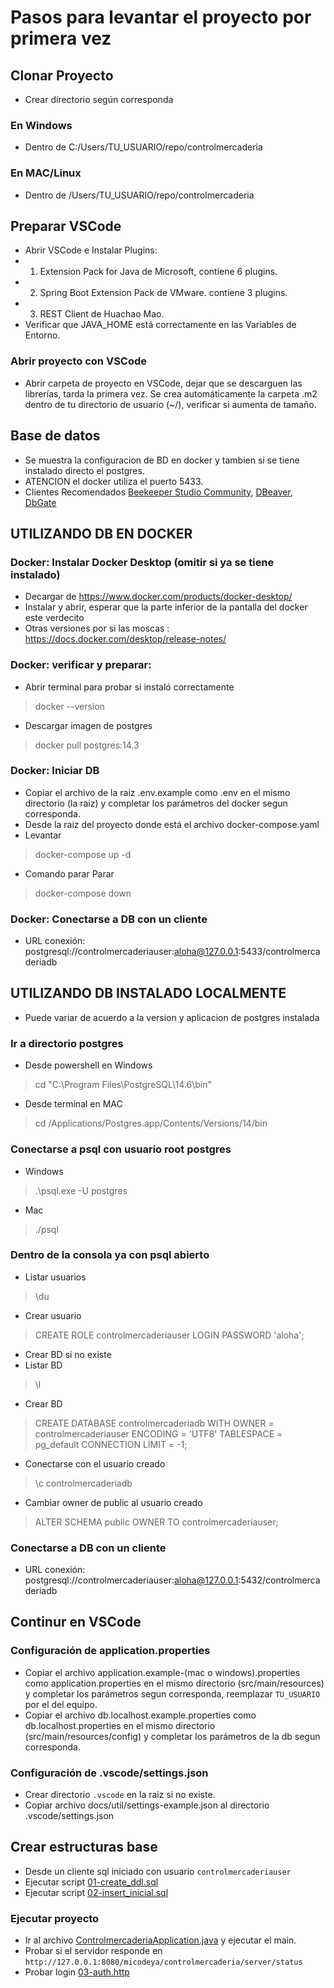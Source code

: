 

# Pasos para levantar el proyecto por primera vez

## Clonar Proyecto
- Crear directorio según corresponda
### En Windows
- Dentro de C:/Users/TU_USUARIO/repo/controlmercaderia

### En MAC/Linux
- Dentro de /Users/TU_USUARIO/repo/controlmercaderia


## Preparar VSCode
- Abrir VSCode e Instalar Plugins: 
- 1. Extension Pack for Java de Microsoft, contiene 6 plugins.
- 2. Spring Boot Extension Pack de VMware. contiene 3 plugins.
- 3. REST Client de Huachao Mao.
- Verificar que JAVA_HOME está correctamente en las Variables de Entorno.

### Abrir proyecto con VSCode
- Abrir carpeta de proyecto en VSCode, dejar que se descarguen las librerías, tarda la primera vez. Se crea automáticamente la carpeta .m2 dentro de tu directorio de usuario (~/), verificar si aumenta de tamaño.



## Base de datos
- Se muestra la configuracion de BD en docker y tambien si se tiene instalado directo el postgres.
- ATENCION el docker utiliza el puerto 5433.
- Clientes Recomendados [Beekeeper Studio Community](https://github.com/beekeeper-studio/beekeeper-studio), [DBeaver](https://dbeaver.io/), [DbGate](https://dbgate.org/)

## UTILIZANDO DB EN DOCKER
### Docker: Instalar Docker Desktop (omitir si ya se tiene instalado)
- Decargar de https://www.docker.com/products/docker-desktop/
- Instalar y abrir, esperar que la parte inferior de la pantalla del docker este verdecito
- Otras versiones por si las moscas : https://docs.docker.com/desktop/release-notes/

### Docker: verificar y preparar:
- Abrir terminal para probar si instaló correctamente
> docker --version
- Descargar imagen de postgres
> docker pull postgres:14.3

### Docker: Iniciar DB
- Copiar el archivo de la raiz .env.example como .env en el mismo directorio (la raiz) y completar los parámetros del docker segun corresponda.
- Desde la raiz del proyecto donde está el archivo docker-compose.yaml
- Levantar
> docker-compose up -d
- Comando parar Parar 
> docker-compose down   

### Docker: Conectarse a DB con un cliente
- URL conexión: postgresql://controlmercaderiauser:aloha@127.0.0.1:5433/controlmercaderiadb


## UTILIZANDO DB INSTALADO LOCALMENTE
- Puede variar de acuerdo a la version y aplicacion de postgres instalada
### Ir a directorio postgres
- Desde powershell en Windows
> cd "C:\Program Files\PostgreSQL\14.6\bin"
- Desde terminal en MAC
> cd /Applications/Postgres.app/Contents/Versions/14/bin

### Conectarse a psql con usuario root postgres
- Windows
> .\psql.exe -U postgres
- Mac
>  ./psql

### Dentro de la consola ya con psql abierto
- Listar usuarios
> \du
- Crear usuario
> CREATE ROLE controlmercaderiauser LOGIN PASSWORD 'aloha';
-  Crear BD si no existe
- Listar BD
> \l
- Crear BD
> CREATE DATABASE controlmercaderiadb
  WITH OWNER = controlmercaderiauser
       ENCODING = 'UTF8'
       TABLESPACE = pg_default
       CONNECTION LIMIT = -1;

- Conectarse con el usuario creado 
> \c controlmercaderiadb

- Cambiar owner de public al usuario creado
> ALTER SCHEMA public OWNER TO controlmercaderiauser;

### Conectarse a DB con un cliente
- URL conexión: postgresql://controlmercaderiauser:aloha@127.0.0.1:5432/controlmercaderiadb


## Continur en VSCode
### Configuración de application.properties
- Copiar el archivo application.example-(mac o windows).properties como application.properties en el mismo directorio (src/main/resources) y completar los parámetros segun corresponda, reemplazar `TU_USUARIO` por el del equipo.
- Copiar el archivo db.localhost.example.properties como db.localhost.properties en el mismo directorio (src/main/resources/config) y completar los parámetros de la db segun corresponda.

### Configuración de .vscode/settings.json
- Crear directorio `.vscode` en la raiz si no existe.
- Copiar archivo docs/util/settings-example.json al directorio .vscode/settings.json



## Crear estructuras base
- Desde un cliente sql iniciado con usuario `controlmercaderiauser`
- Ejecutar script [01-create_ddl.sql](docs/base/postgres/01-create_ddl.sql)
- Ejecutar script [02-insert_inicial.sql](docs/base/postgres/02-insert_inicial.sql)


### Ejecutar proyecto
- Ir al archivo [ControlmercaderiaApplication.java](src/main/java/com.micodeya.controlmercaderia.backend/ControlmercaderiaApplication.java) y ejecutar el main.
- Probar si el servidor responde en `http://127.0.0.1:8080/micodeya/controlmercaderia/server/status`
- Probar login [03-auth.http](docs/base/03-auth.http)



